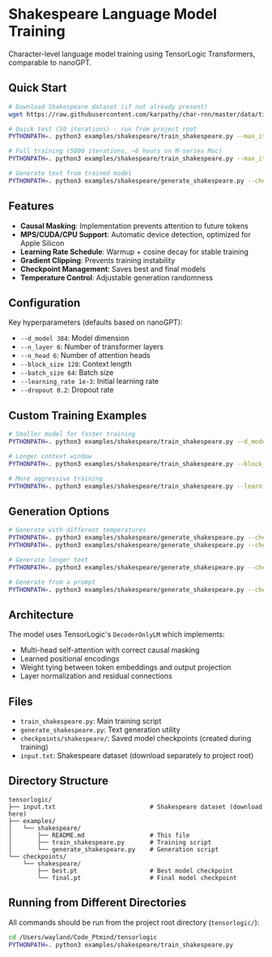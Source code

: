 # Shakespeare Language Model Training

Character-level language model training using TensorLogic Transformers, comparable to nanoGPT.

## Quick Start

```bash
# Download Shakespeare dataset (if not already present)
wget https://raw.githubusercontent.com/karpathy/char-rnn/master/data/tinyshakespeare/input.txt

# Quick test (50 iterations) - run from project root
PYTHONPATH=. python3 examples/shakespeare/train_shakespeare.py --max_iters 50

# Full training (5000 iterations, ~6 hours on M-series Mac)
PYTHONPATH=. python3 examples/shakespeare/train_shakespeare.py --max_iters 5000

# Generate text from trained model
PYTHONPATH=. python3 examples/shakespeare/generate_shakespeare.py --checkpoint checkpoints/shakespeare/best.pt
```

## Features

- **Causal Masking**: Implementation prevents attention to future tokens
- **MPS/CUDA/CPU Support**: Automatic device detection, optimized for Apple Silicon
- **Learning Rate Schedule**: Warmup + cosine decay for stable training
- **Gradient Clipping**: Prevents training instability
- **Checkpoint Management**: Saves best and final models
- **Temperature Control**: Adjustable generation randomness

## Configuration

Key hyperparameters (defaults based on nanoGPT):

- `--d_model 384`: Model dimension
- `--n_layer 6`: Number of transformer layers
- `--n_head 6`: Number of attention heads
- `--block_size 128`: Context length
- `--batch_size 64`: Batch size
- `--learning_rate 1e-3`: Initial learning rate
- `--dropout 0.2`: Dropout rate

## Custom Training Examples

```bash
# Smaller model for faster training
PYTHONPATH=. python3 examples/shakespeare/train_shakespeare.py --d_model 256 --n_layer 4 --batch_size 32

# Longer context window
PYTHONPATH=. python3 examples/shakespeare/train_shakespeare.py --block_size 256 --batch_size 32

# More aggressive training
PYTHONPATH=. python3 examples/shakespeare/train_shakespeare.py --learning_rate 3e-3 --dropout 0.1
```

## Generation Options

```bash
# Generate with different temperatures
PYTHONPATH=. python3 examples/shakespeare/generate_shakespeare.py --checkpoint checkpoints/shakespeare/best.pt --temperature 0.5  # More focused
PYTHONPATH=. python3 examples/shakespeare/generate_shakespeare.py --checkpoint checkpoints/shakespeare/best.pt --temperature 1.0  # More creative

# Generate longer text
PYTHONPATH=. python3 examples/shakespeare/generate_shakespeare.py --checkpoint checkpoints/shakespeare/best.pt --max_tokens 1000

# Generate from a prompt
PYTHONPATH=. python3 examples/shakespeare/generate_shakespeare.py --checkpoint checkpoints/shakespeare/best.pt --prompt "To be or not to be"
```

## Architecture

The model uses TensorLogic's `DecoderOnlyLM` which implements:

- Multi-head self-attention with correct causal masking
- Learned positional encodings
- Weight tying between token embeddings and output projection
- Layer normalization and residual connections

## Files

- `train_shakespeare.py`: Main training script
- `generate_shakespeare.py`: Text generation utility
- `checkpoints/shakespeare/`: Saved model checkpoints (created during training)
- `input.txt`: Shakespeare dataset (download separately to project root)

## Directory Structure

```
tensorlogic/
├── input.txt                          # Shakespeare dataset (download here)
├── examples/
│   └── shakespeare/
│       ├── README.md                  # This file
│       ├── train_shakespeare.py       # Training script
│       └── generate_shakespeare.py    # Generation script
└── checkpoints/
    └── shakespeare/
        ├── best.pt                    # Best model checkpoint
        └── final.pt                   # Final model checkpoint
```

## Running from Different Directories

All commands should be run from the project root directory (`tensorlogic/`):

```bash
cd /Users/wayland/Code_Ptmind/tensorlogic
PYTHONPATH=. python3 examples/shakespeare/train_shakespeare.py
```

